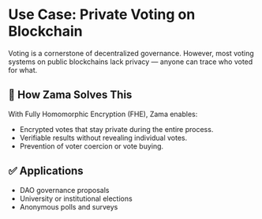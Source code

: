 # Use Case: Private Voting on Blockchain

Voting is a cornerstone of decentralized governance. However, most voting systems on public blockchains lack privacy — anyone can trace who voted for what.

## 🧠 How Zama Solves This

With Fully Homomorphic Encryption (FHE), Zama enables:

- Encrypted votes that stay private during the entire process.
- Verifiable results without revealing individual votes.
- Prevention of voter coercion or vote buying.

## ✅ Applications

- DAO governance proposals
- University or institutional elections
- Anonymous polls and surveys
